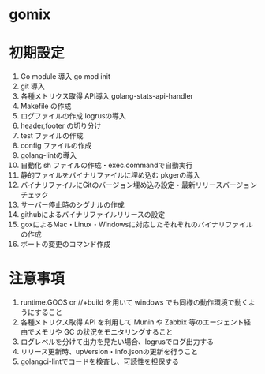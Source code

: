 # gomix

# 初期設定

1. Go module 導入 go mod init
2. git 導入
3. 各種メトリクス取得 API導入 golang-stats-api-handler
4. Makefile の作成
5. ログファイルの作成 logrusの導入
6. header,footer の切り分け
7. test ファイルの作成
8. config ファイルの作成
9. golang-lintの導入
10. 自動化 sh ファイルの作成・exec.commandで自動実行
11. 静的ファイルをバイナリファイルに埋め込む pkgerの導入
12. バイナリファイルにGitのバージョン埋め込み設定・最新リリースバージョンチェック
13. サーバー停止時のシグナルの作成
14. githubによるバイナリファイルリリースの設定
15. goxによるMac・Linux・Windowsに対応したそれぞれのバイナリファイルの作成
16. ポートの変更のコマンド作成

# 注意事項

1. runtime.GOOS or //+build を用いて windows でも同様の動作環境で動くようにすること
2. 各種メトリクス取得 API を利用して Munin や Zabbix 等のエージェント経由でメモリや GC の状況をモニタリングすること
3. ログレベルを分けて出力を見たい場合、logrusでログ出力する
4. リリース更新時、upVersion・info.jsonの更新を行うこと
5. golangci-lintでコードを検査し、可読性を担保する
